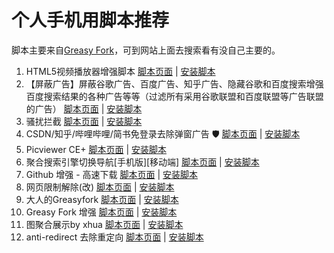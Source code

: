# 个人手机用脚本推荐
脚本主要来自[Greasy Fork](https://greasyfork.org/)，可到网站上面去搜索看有没自己主要的。
1. HTML5视频播放器增强脚本
[脚本页面](https://greasyfork.org/scripts/381682) | [安装脚本](https://greasyfork.org/scripts/381682/code/script.user.js)
2. 【屏蔽广告】屏蔽谷歌广告、百度广告、知乎广告、隐藏谷歌和百度搜索增强百度搜索结果的各种广告等等（过滤所有采用谷歌联盟和百度联盟等广告联盟的广告）
[脚本页面](https://greasyfork.org/scripts/460743) | [安装脚本](https://greasyfork.org/scripts/460743/code/script.user.js)
3. 骚扰拦截
[脚本页面](https://greasyfork.org/scripts/440871) | [安装脚本](https://greasyfork.org/scripts/440871/code/script.user.js)
4. CSDN/知乎/哔哩哔哩/简书免登录去除弹窗广告 🛡
[脚本页面](https://greasyfork.org/scripts/428960) | [安装脚本](https://greasyfork.org/scripts/428960/code/script.user.js)
5. Picviewer CE+
[脚本页面](https://greasyfork.org/scripts/24204) | [安装脚本](https://greasyfork.org/scripts/24204/code/script.user.js)
6. 聚合搜索引擎切换导航[手机版][移动端]
[脚本页面](https://greasyfork.org/scripts/462130) | [安装脚本](https://greasyfork.org/scripts/462130/code/script.user.js)
7. Github 增强 - 高速下载
[脚本页面](https://greasyfork.org/scripts/412245) | [安装脚本](https://greasyfork.org/scripts/412245/code/script.user.js)
8. 网页限制解除(改)
[脚本页面](https://greasyfork.org/scripts/28497) | [安装脚本](https://greasyfork.org/scripts/28497/code/script.user.js)
9. 大人的Greasyfork
[脚本页面](https://greasyfork.org/scripts/23840) | [安装脚本](https://greasyfork.org/scripts/23840/code/script.user.js)
10. Greasy Fork 增强
[脚本页面](https://greasyfork.org/scripts/467078) | [安装脚本](https://greasyfork.org/scripts/467078/code/script.user.js)
11. 图聚合展示by xhua
[脚本页面](https://greasyfork.org/scripts/442098) | [安装脚本](https://greasyfork.org/scripts/442098/code/script.user.js)
12. anti-redirect 去除重定向
[脚本页面](https://greasyfork.org/scripts/11915) | [安装脚本](https://greasyfork.org/scripts/11915/code/anti-redirect.user.js)
